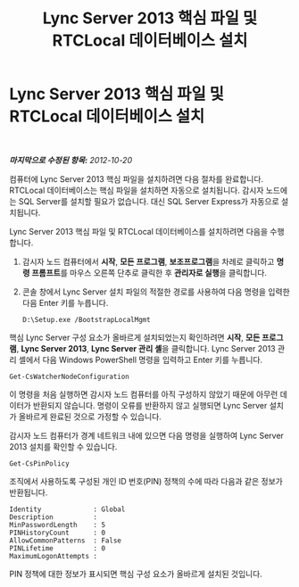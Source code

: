 ﻿---
title: Lync Server 2013 핵심 파일 및 RTCLocal 데이터베이스 설치
TOCTitle: Lync Server 2013 핵심 파일 및 RTCLocal 데이터베이스 설치
ms:assetid: 206f0c1d-40f7-45b6-aa62-88aaef6cf7f6
ms:mtpsurl: https://technet.microsoft.com/ko-kr/library/JJ204734(v=OCS.15)
ms:contentKeyID: 49303033
ms.date: 08/10/2015
mtps_version: v=OCS.15
ms.translationtype: HT
---

# Lync Server 2013 핵심 파일 및 RTCLocal 데이터베이스 설치

 

_**마지막으로 수정된 항목:** 2012-10-20_

컴퓨터에 Lync Server 2013 핵심 파일을 설치하려면 다음 절차를 완료합니다. RTCLocal 데이터베이스는 핵심 파일을 설치하면 자동으로 설치됩니다. 감시자 노드에는 SQL Server를 설치할 필요가 없습니다. 대신 SQL Server Express가 자동으로 설치됩니다.

Lync Server 2013 핵심 파일 및 RTCLocal 데이터베이스를 설치하려면 다음을 수행합니다.

1.  감시자 노드 컴퓨터에서 **시작**, **모든 프로그램**, **보조프로그램**을 차례로 클릭하고 **명령 프롬프트**를 마우스 오른쪽 단추로 클릭한 후 **관리자로 실행**을 클릭합니다.

2.  콘솔 창에서 Lync Server 설치 파일의 적절한 경로를 사용하여 다음 명령을 입력한 다음 Enter 키를 누릅니다.
    
        D:\Setup.exe /BootstrapLocalMgmt

핵심 Lync Server 구성 요소가 올바르게 설치되었는지 확인하려면 **시작**, **모든 프로그램**, **Lync Server 2013**, **Lync Server 관리 셸**을 클릭합니다. Lync Server 2013 관리 셸에서 다음 Windows PowerShell 명령을 입력하고 Enter 키를 누릅니다.

    Get-CsWatcherNodeConfiguration

이 명령을 처음 실행하면 감시자 노드 컴퓨터를 아직 구성하지 않았기 때문에 아무런 데이터가 반환되지 않습니다. 명령이 오류를 반환하지 않고 실행되면 Lync Server 설치가 올바르게 완료된 것으로 가정할 수 있습니다.

감시자 노드 컴퓨터가 경계 네트워크 내에 있으면 다음 명령을 실행하여 Lync Server 2013 설치를 확인할 수 있습니다.

    Get-CsPinPolicy

조직에서 사용하도록 구성된 개인 ID 번호(PIN) 정책의 수에 따라 다음과 같은 정보가 반환됩니다.

    Identity             : Global
    Description          :
    MinPasswordLength    : 5
    PINHistoryCount      : 0
    AllowCommonPatterns  : False
    PINLifetime          : 0
    MaximumLogonAttempts :

PIN 정책에 대한 정보가 표시되면 핵심 구성 요소가 올바르게 설치된 것입니다.

